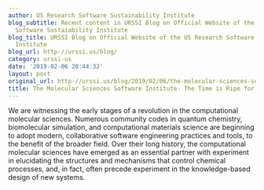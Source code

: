 ```yaml
---
author: US Research Software Sustainability Institute
blog_subtitle: Recent content in URSSI Blog on Official Website of the US Research
  Software Sustaiability Institute
blog_title: URSSI Blog on Official Website of the US Research Software Sustaiability
  Institute
blog_url: http-//urssi.us/blog/
category: urssi-us
date: '2019-02-06 20:44:32'
layout: post
original_url: http-//urssi.us/blog/2019/02/06/the-molecular-sciences-software-institute-the-time-is-ripe-for-change/
title: The Molecular Sciences Software Institute- The Time is Ripe for Change
---
```


We are witnessing the early stages of a revolution in the computational molecular sciences. Numerous community codes in quantum chemistry, biomolecular simulation, and computational materials science are beginning to adopt modern, collaborative software engineering practices and tools, to the benefit of the broader field.
Over their long history, the computational molecular sciences have emerged as an essential partner with experiment in elucidating the structures and mechanisms that control chemical processes, and, in fact, often precede experiment in the knowledge-based design of new systems.